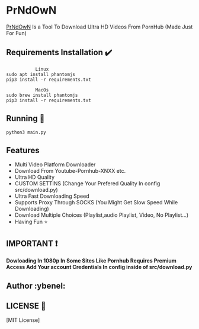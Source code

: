 # PrNdOwN

[PrNdOwN](https://github.com/m1ndo/PrNdOwN) Is a Tool To Download Ultra HD Videos From PornHub (Made Just For Fun)

## Requirements Installation :heavy_check_mark: ##
```
           Linux
sudo apt install phantomjs
pip3 install -r requirements.txt
```
```
           MacOs 
sudo brew install phantomjs
pip3 install -r requirements.txt
``` 

## Running :pencil:  ##
``` python3 main.py ```

## Features ##
- Multi Video Platform Downloader
- Download From Youtube-Pornhub-XNXX etc.
- Ultra HD Quality 
- CUSTOM SETTINS (Change Your Prefered Quality In config src/download.py)
- Ultra Fast Downloading Speed
- Supports Proxy Through SOCKS (You Might Get Slow Speed While Downloading)
- Download Multiple Choices (Playlist,audio Playlist, Video, No Playlist...)
- Having Fun :star:

## IMPORTANT :heavy_exclamation_mark: ## 
__Dowloading In 1080p In Some Sites Like Pornhub Requires Premium Access Add Your account Credentials In config inside of src/download.py__

## Author :ybenel: ##


## LICENSE :page_with_curl: ##
[MIT License]
